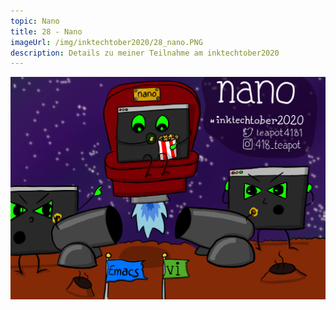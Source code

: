 ```yaml
---
topic: Nano
title: 28 - Nano
imageUrl: /img/inktechtober2020/28_nano.PNG
description: Details zu meiner Teilnahme am inktechtober2020
---
```


![28 Nano](/img/inktechtober2020/28_nano.PNG)
